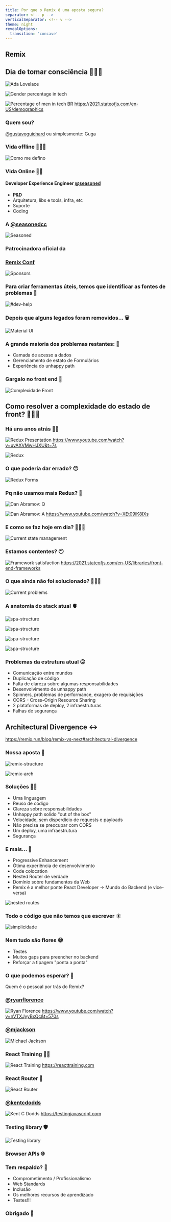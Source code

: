 ```yaml
---
title: Por que o Remix é uma aposta segura?
separator: <!-- p -->
verticalSeparator: <!-- v -->
theme: night
revealOptions:
  transition: 'concave'
---
```


## Remix

<!-- p -->

## Dia de tomar consciência 🤦🏻‍♀️
![Ada Lovelace](/assets/ada-lovelace.png)
<!-- v -->
![Gender percentage in tech](/assets/gender.png)
<!-- v -->
![Percentage of men in tech BR](/assets/country-gender.png)
https://2021.stateofjs.com/en-US/demographics

<!-- p -->

### Quem sou?

[@gustavoguichard](https://twitter.com/gustavoguichard)
ou simplesmente: Guga
<!-- v -->
### Vida offline 👨‍👩‍👦
![Como me defino](/assets/offline.png)

<!-- v -->
### Vida Online 🧑‍💻
#### Developer Experience Engineer [@seasoned](https://seasoned.cc)
- __P&D__
- Arquitetura, libs e tools, infra, etc
- Suporte
- Coding

<!-- p -->

### A [@seasonedcc](https://twitter.com/seasonedcc)
![Seasoned](/assets/seasoned.png)
<!-- v -->
### Patrocinadora oficial da
### [Remix Conf](https://remix.run/conf)
![Sponsors](/assets/sponsors.png)

<!-- p -->
### Para criar ferramentas úteis, temos que identificar as fontes de problemas 🔬
![#dev-help](/assets/devhelp.png)

<!-- v -->
### Depois que alguns legados foram removidos... 🗑
![Material UI](/assets/mui.png)

<!-- v -->
### A grande maioria dos problemas restantes: 🦠
- Camada de acesso a dados
- Gerenciamento de estato de Formulários
- Experiência do unhappy path

<!-- v -->
### Gargalo no front end 🍾
![Complexidade Front](/assets/complexidade-front.png)

<!-- p -->
## Como resolver a complexidade do estado de front? 👨🏽‍🚀

<!-- v -->
### Há uns anos atrás 👵🏽
![Redux Presentation](/assets/redux-presentation.png)
https://www.youtube.com/watch?v=uvAXVMwHJXU&t=7s
<!-- v -->
![Redux](/assets/redux.png)
<!-- v -->
### O que poderia dar errado? 😒
![Redux Forms](/assets/redux-forms.png)
<!-- v -->
### Pq não usamos mais Redux? 🚮
![Dan Abramov: Q](/assets/danabramov-question.png)
<!-- v -->
![Dan Abramov: A](/assets/danabramov-answer.png)
https://www.youtube.com/watch?v=XEt09iK8IXs


<!-- p -->
### E como se faz hoje em dia? 👩🏻‍🔬
![Current state management](/assets/current.png)
<!-- v -->
### Estamos contentes? 😶
![Framework satisfaction](/assets/framework-satisfaction.png)
https://2021.stateofjs.com/en-US/libraries/front-end-frameworks

<!-- v -->
### O que ainda não foi solucionado? 🕵🏽‍♀️
![Current problems](/assets/current-problems.png)

<!-- p -->
### A anatomia do stack atual 🫀
![spa-structure](/assets/spa-structure.png)
<!-- v -->
![spa-structure](/assets/spa-structure-1.png)
<!-- v -->
![spa-structure](/assets/spa-structure-2.png)
<!-- v -->
![spa-structure](/assets/spa-structure-3.png)

<!-- v -->
### Problemas da estrutura atual 😖
- Comunicação entre mundos
- Duplicação de código
- Falta de clareza sobre algumas responsabilidades
- Desenvolvimento de unhappy path
- Spinners, problemas de performance, exagero de requisições
- CORS - Cross-Origin Resource Sharing
- 2 plataformas de deploy, 2 infraestruturas
- Falhas de segurança

<!-- v -->
## Architectural Divergence ↔️
https://remix.run/blog/remix-vs-next#architectural-divergence

<!-- p -->
### Nossa aposta 🤞
![remix-structure](/assets/remix-structure.png)
<!-- v -->
![remix-arch](/assets/remix-arch.png)
<!-- v -->
### Soluções 🧞‍♀️
- Uma linguagem
- Reuso de código
- Clareza sobre responsabilidades
- Unhappy path solido "out of the box"
- Velocidade, sem disperdício de requests e payloads
- Não precisa se preocupar com CORS
- Um deploy, uma infraestrutura
- Segurança

<!-- v -->
### E mais... 🎁
- Progressive Enhancement
- Ótima experiência de desenvolvimento
- Code colocation
- Nested Router de verdade
- Domínio sobre fundamentos da Web
- Remix é a melhor ponte React Developer -> Mundo do Backend (e vice-versa)

<!-- v -->
![nested routes](/assets/nested-routes.gif)

<!-- v -->
### Todo o código que não temos que escrever ☀️
![simplicidade](/assets/leonard-thiessen.jpg)

<!-- p -->
### Nem tudo são flores 😅
- Testes
- Muitos gaps para preencher no backend
- Reforçar a tipagem "ponta a ponta"

<!-- p -->
### O que podemos esperar? 🧐
Quem é o pessoal por trás do Remix?
<!-- v -->
### [@ryanflorence](https://twitter.com/ryanflorence)
![Ryan Florence](/assets/ryan-florence.png)
https://www.youtube.com/watch?v=nVTXJyyBxQc&t=570s
<!-- v -->
### [@mjackson](https://twitter.com/mjackson)
![Michael Jackson](/assets/michael-jackson.png)
<!-- v -->
### React Training 👩‍🎓
![React Training](/assets/react-training.png)
https://reacttraining.com
<!-- v -->
### React Router 🚏
![React Router](/assets/react-router.png)
<!-- v -->
### [@kentcdodds](https://twitter.com/kentcdodds)
![Kent C Dodds](/assets/kentcdodds.png)
https://testingjavascript.com
<!-- v -->
### Testing library 🛡
![Testing library](/assets/testing-library.png)
<!-- v -->
### Browser APIs 🌐
<!-- v -->
### Tem respaldo? 🦾
- Comprometimento / Profissionalismo
- Web Standards
- Inclusão
- Os melhores recursos de aprendizado
- Testes!!!
<!-- p -->
### Obrigado 🙌
